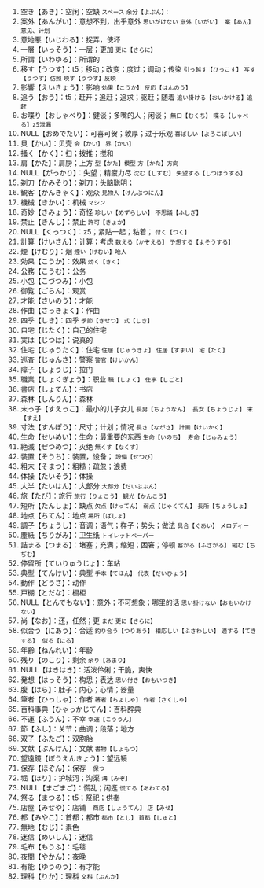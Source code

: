 1. 空き【あき】：空闲；空缺 `スペース` `余分【よぶん】：`
2. 案外【あんがい】：意想不到，出乎意外 `思いがけない` `意外【いがい】`　`案【あん】意见、计划`
3. 意地悪【いじわる】：捉弄，使坏
4. 一層【いっそう】：一层；更加 `更に【さらに】`
5. 所謂【いわゆる】：所谓的
6. 移す【うつす】：t5；移动；改变；度过；调动；传染 `引っ越す【ひっこす】` `写す【うつす】仿照` `映す【うつす】反映`
7. 影響【えいきょう】：影响 `効果【こうか】` `反応【はんのう】`
8. 追う【おう】：t5；赶开；追赶；追求；驱赶；随着 `追い掛ける【おいかける】追赶`
9. お喋り【おしゃべり】：健谈；多嘴的人；闲谈； `無口【むくち】` `喋る【しゃべる】z5泄漏`
10. NULL【おめでたい】：可喜可贺；敦厚；过于乐观 `喜ばしい【よろこばしい】`
11. 貝【かい】：贝壳 `会【かい】` `界【かい】`
12. 掻く【かく】：扫；拨推；搅和
13. 肩【かた】：肩膀；上方 `型【かた】模型` `方【かた】方向`
14. NULL【がっかり】：失望；精疲力尽 `沈む【しずむ】` `失望する【しつぼうする】`
15. 剃刀【かみそり】：剃刀；头脑聪明；
16. 観客【かんきゃく】：观众 `見物人【けんぶつにん】`
17. 機械【きかい】：机械 `マシン`
18. 奇妙【きみょう】：奇怪 `珍しい【めずらしい】` `不思議【ふしぎ】`
19. 禁止【きんし】：禁止 `許可【きょか】`
20. NULL【くっつく】：z5；紧贴一起；粘着； `付く【つく】`
21. 計算【けいさん】：计算；考虑 `数える【かぞえる】` `予想する【よそうする】`
22. 煙【けむり】：烟 `煙い【けむい】呛人`
23. 効果【こうか】：效果 `効く【きく】`
24. 公務【こうむ】：公务
25. 小包【こづつみ】：小包
26. 御覧【ごらん】：观赏
27. 才能【さいのう】：才能
28. 作曲【さっきょく】：作曲
29. 四季【しき】：四季 `季節【きせつ】` `式【しき】`
30. 自宅【じたく】：自己的住宅
31. 実は【じつは】：说真的
32. 住宅【じゅうたく】：住宅 `住居【じゅうきょ】` `住居【すまい】` `宅【たく】`
33. 巡査【じゅんさ】：警察 `警官【けいかん】`
34. 障子【しょうじ】：拉门
35. 職業【しょくぎょう】：职业 `職【しょく】` `仕事【しごと】`
36. 書店【しょてん】：书店
37. 森林【しんりん】：森林
38. 末っ子【すえっこ】：最小的儿子女儿 `長男【ちょうなん】`　`長女【ちょうじょ】` `末【すえ】`
39. 寸法【すんぽう】：尺寸；计划；情况 `長さ【ながさ】` `計画【けいかく】`
40. 生命【せいめい】：生命；最重要的东西 `生命【いのち】`　`寿命【じゅみょう】`
41. 絶滅【ぜつめつ】：灭绝 `無くす【なくす】`
42. 装置【そうち】：装置，设备； `設備【せつび】`
43. 粗末【そまつ】：粗糙；疏忽；浪费
44. 体操【たいそう】：体操
45. 大半【たいはん】：大部分 `大部分【だいぶぶん】`
46. 旅【たび】：旅行 `旅行【りょこう】` `観光【かんこう】`
47. 短所【たんしょ】：缺点 `欠点【けってん】` `弱点【じゃくてん】` `長所【ちょうしょ】`
48. 地点【ちてん】：地点 `場所【ばしょ】`
49. 調子【ちょうし】：音调；语气；样子；势头；做法 `具合【ぐあい】` `メロディー`
50. 塵紙【ちりがみ】：卫生纸 `トイレットペーパー`
51. 詰まる【つまる】：堵塞；充满；缩短；困窘；停顿 `塞がる【ふさがる】` `縮む【ちぢむ】`
52. 停留所【ていりゅうじょ】：车站
53. 典型【てんけい】：典型 `手本【てほん】` `代表【だいひょう】`
54. 動作【どうさ】：动作
55. 戸棚【とだな】：橱柜
56. NULL【とんでもない】：意外；不可想象；哪里的话 `思い掛けない【おもいかけない】`
57. 尚【なお】：还，任然；更 `まだ` `更に【さらに】`
58. 似合う【にあう】：合适 `釣り合う【つりあう】` `相応しい【ふさわしい】` `適する【てきする】`　`似る【にる】`
59. 年齢【ねんれい】：年龄
60. 残り【のこり】：剩余 `余り【あまり】`
61. NULL【はきはき】：活泼伶俐；干脆，爽快
62. 発想【はっそう】：构思；表达 `思い付き【おもいつき】`
63. 腹【はら】：肚子；内心；心情；器量
64. 筆者【ひっしゃ】：作者 `著者【ちょしゃ】` `作者【さくしゃ】`
65. 百科事典【ひゃっかじてん】：百科辞典
66. 不運【ふうん】：不幸 `幸運【こううん】`
67. 節【ふし】：关节；曲调；段落；地方
68. 双子【ふたご】：双胞胎
69. 文献【ぶんけん】：文献 `書物【しょもつ】`
70. 望遠鏡【ぼうえんきょう】：望远镜
71. 保存【ほぞん】：保存　`保つ`
72. 堀【ほり】：护城河；沟渠 `溝【みぞ】`
73. NULL【まごまご】：慌乱；闲逛 `慌てる【あわてる】`
74. 祭る【まつる】：t5；祭祀；供奉 
75. 店屋【みせや】：店铺　`商店【しょうてん】` `店【みせ】`
76. 都【みやこ】：首都；都市 `都市【とし】` `首都【しゅと】`
77. 無地【むじ】：素色
78. 迷信【めいしん】：迷信
79. 毛布【もうふ】：毛毯
80. 夜間【やかん】：夜晚
81. 有能【ゆうのう】：有才能
82. 理科【りか】：理科 `文科【ぶんか】`